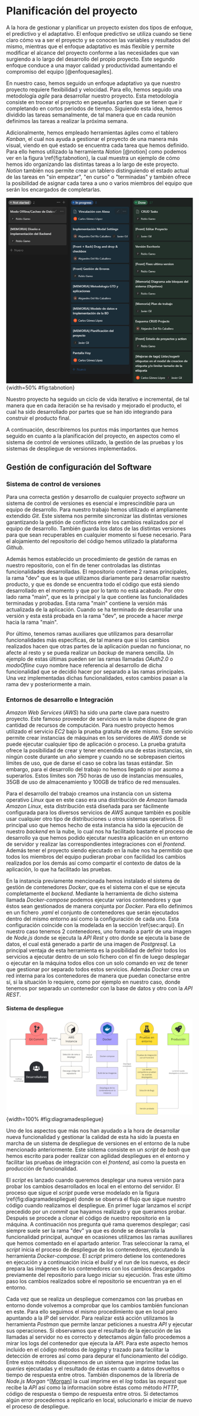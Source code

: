 # Planificación del proyecto

A la hora de gestionar y planificar un proyecto existen dos tipos de enfoque, el predictivo y el adaptativo. El enfoque predictivo se utiliza cuando se tiene claro cómo va a ser el proyecto y se conocen las variables y resultados del mismo, mientras que el enfoque adaptativo es más flexible y permite modificar el alcance del proyecto conforme a las necesidades que van surgiendo a lo largo del desarrollo del propio proyecto. Este segundo enfoque conduce a una mayor calidad y productividad aumentando el compromiso del equipo [@enfoquesagiles]. 

En nuestro caso, hemos seguido un enfoque adaptativo ya que nuestro proyecto requiere flexibilidad y velocidad. Para ello, hemos seguido una metodología *agile* para desarrollar nuestro proyecto. Esta metodología consiste en trocear el proyecto en pequeñas partes que se tienen que ir completando en cortos periodos de tiempo. Siguiendo esta idea, hemos dividido las tareas semanalmente, de tal manera que en cada reunión definimos las tareas a realizar la próxima semana.

Adicionalmente, hemos empleado herramientas ágiles como el tablero *Kanban*, el cual nos ayuda a gestionar el proyecto de una manera más visual, viendo en qué estado se encuentra cada tarea que hemos definido. Para ello hemos utilizado la herramienta *Notion* [@notion] como podemos ver en la figura \ref{fig:tabnotion}, la cual muestra un ejemplo de cómo hemos ido organizando las distintas tareas a lo largo de este proyecto. *Notion* también nos permite crear un tablero distinguiendo el estado actual de las tareas en "sin empezar", "en curso" o "terminadas" y también ofrece la posibilidad de asignar cada tarea a uno o varios miembros del equipo que serán los encargados de completarlas.

![Tablero de las tareas en Notion](img/tabnotion.png){width=50% #fig:tabnotion}

Nuestro proyecto ha seguido un ciclo de vida iterativo e incremental, de tal manera que en cada iteración se ha revisado y mejorado el producto, el cual ha sido desarrollado por partes que se han ido integrando para construir el producto final.

A continuación, describiremos los puntos más importantes que hemos seguido en cuanto a la planificación del proyecto, en aspectos como el sistema de control de versiones utilizado, la gestión de las pruebas y los sistemas de despliegue de versiones implementados.  

## Gestión de configuración del Software

### Sistema de control de versiones

Para una correcta gestión y desarrollo de cualquier proyecto *software* un sistema de control de versiones es esencial e imprescindible para un equipo de desarrollo. Para nuestro trabajo hemos utilizado el ampliamente extendido *Git*. Este sistema nos permite sincronizar las distintas versiones garantizando la gestión de conflictos  entre los cambios realizados por el equipo de desarrollo. También guarda los datos de las distintas versiones para que sean recuperables en cualquier momento si fuese necesario. Para el alojamiento del repositorio del código hemos utilizado la plataforma *Github*. 

Además hemos establecido un procedimiento de gestión de ramas en nuestro repositorio, con el fin de tener controladas las distintas funcionalidades desarrolladas. El repositorio contiene 2 ramas principales, la rama "dev" que es  la que utilizamos diariamente para desarrollar nuestro producto, y que es donde se encuentra todo el código que está siendo desarrollado en el momento y que por lo tanto no está acabado. Por otro lado rama "main", que es la principal y la que contiene las funcionalidades terminadas y probadas. Esta rama "main" contiene la versión más actualizada de la aplicación. Cuando se ha terminado de desarrollar una versión y esta está probada en la rama "dev", se procede a hacer *merge* hacia la rama "main".

Por último, tenemos ramas auxiliares que utilizamos para desarrollar funcionalidades más específicas, de tal manera que si los cambios realizados hacen que otras partes de la aplicación puedan no funcionar, no afecte al resto y se pueda realizar un *backup* de manera sencilla. Un ejemplo de estas últimas pueden ser las ramas llamadas *OAuth2.0* o *modoOfline* cuyo nombre hace referencia al desarrollo de dicha funcionalidad que se decidió hacer por separado a las ramas principales. Una vez implementadas dichas funcionalidades, estos cambios pasan a la rama dev y posteriormente a main.

### Entornos de desarrollo e Integración

*Amazon Web Services* (*AWS*) ha sido una parte clave para nuestro proyecto. Este famoso proveedor de servicios en la nube dispone de gran cantidad de recursos de computación. Para nuestro proyecto hemos utilizado el servicio *EC2* bajo la prueba gratuita de este mismo. Este servicio permite crear instancias de máquinas en los servidores de *AWS* donde se puede ejecutar cualquier tipo de aplicación o proceso. La prueba gratuita ofrece la posibilidad de crear y tener encendida una de estas instancias, sin ningún coste durante un año siempre y cuando no se sobrepasen ciertos límites de uso, que de darse el caso se cobra las tasas estándar. Sin embargo, para el desarrollo del trabajo no hemos llegado ni por asomo a superarlos. Estos límites son 750 horas de uso de instancias mensuales, 35GB de uso de almacenamiento y 100GB de tráfico de red mensuales.

Para el desarrollo del trabajo creamos una instancia con un sistema operativo *Linux* que en este caso era una distribución de *Amazon* llamada *Amazon Linux*, esta distribución está diseñada para ser fácilmente configurada para los diversos servicios de *AWS* aunque también es posible usar cualquier otro tipo de distribuciones u otros sistemas operativos. El principal uso que hemos hecho de esta instancia ha sido la ejecución de nuestro *backend* en la nube, lo cual nos ha facilitado bastante el proceso de desarrollo ya que hemos podido ejecutar nuestra aplicación en un entorno de servidor y realizar las correspondientes integraciones con el *frontend*. Además tener el proyecto siendo ejecutado en la nube nos ha permitido que todos los miembros del equipo pudieran probar con facilidad los cambios realizados por los demás así como compartir el contexto de datos de la aplicación, lo que ha facilitado las pruebas.

En la instancia previamente mencionada hemos instalado el sistema de gestión de contenedores *Docker*, que es el sistema con el que se ejecuta completamente el *backend*. Mediante la herramienta de dicho sistema llamada *Docker-compose* podemos ejecutar varios contenedores y que éstos sean gestionados de manera conjunta por *Docker*. Para ello definimos en un fichero *.yaml* el conjunto de contenedores que serán ejecutados dentro del mismo entorno así como la configuración de cada uno. Esta configuración coincide con la modelada en la sección \ref{sec:arqui}. En nuestro caso tenemos 2 contenedores, uno formado a partir de una imagen de *Node.js* donde se ejecuta la *API Rest* y otro donde se ejecuta la base de datos, el cual está generado a partir de una imagen de *Postgresql*. La principal ventaja de esta herramienta es la posibilidad de definir todos los servicios a ejecutar dentro de un solo fichero con el fin de luego desplegar o ejecutar en la máquina todos ellos con un solo comando en vez de tener que gestionar por separado todos estos servicios. Además *Docker* crea un red interna para los contenedores de manera que puedan conectarse entre sí, si la situación lo requiere, como por ejemplo en nuestro caso, donde tenemos por separado un contenedor con la base de datos y otro con la *API REST*.

#### Sistema de despliegue

![Diagrama del sistema de despliegue](img/pipelinedespliege.png){width=100% #fig:diagramadespliegue}

Uno de los aspectos que más nos han ayudado a la hora de desarrollar nueva funcionalidad y gestionar la calidad de esta ha sido la puesta en marcha de un sistema de despliegue de versiones en el entorno de la nube mencionado anteriormente. Este sistema consiste en un *script* de *bash* que hemos escrito para poder realizar con agilidad despliegues en el entorno y facilitar las pruebas de integración con el *frontend*, así como la puesta en producción de funcionalidad. 

El *script* es lanzado cuando queremos desplegar una nueva versión para probar los cambios desarrollados en local en el entorno del servidor. El proceso que sigue el *script* puede verse modelado en la figura \ref{fig:diagramadespliegue} donde se observa el flujo que sigue nuestro código cuando realizamos el despliegue. En primer lugar lanzamos el *script* precedido por un *commit* que hayamos realizado y que queramos probar. Después se procede a clonar el código de nuestro repositorio en la máquina. A continuación nos pregunta qué rama queremos desplegar; casi siempre suele ser la rama "dev" ya que es donde se desarrolla la funcionalidad principal, aunque en ocasiones utilizamos las ramas auxiliares que hemos comentado en el apartado anterior. Tras seleccionar la rama, el *script* inicia el proceso de despliegue de los contenedores, ejecutando la herramienta *Docker-compose*. El *script* primero detiene los contenedores en ejecución y a continuación inicia el *build* y el *run* de los nuevos, es decir prepara las imágenes de los contenedores con los cambios descargados previamente del repositorio para luego iniciar su ejecución. Tras este último paso los cambios realizados sobre el repositorio se encuentran ya en el entorno.

Cada vez que se realiza un despliegue comenzamos con las pruebas en entorno donde volvemos a comprobar que los cambios también funcionan en este. Para ello seguimos el mismo procedimiento que en local pero apuntando a la *IP* del servidor. Para realizar está acción utilizamos la herramienta *Postman* que permite lanzar peticiones a nuestra *API* y ejecutar sus operaciones. Si observamos que el resultado de la ejecución de las llamadas al servidor no es correcto y detectamos algún fallo procedemos a mirar los logs del contenedor que ejecuta la *API*. Para este aspecto hemos incluido en el código métodos de *logging* y trazado para facilitar la detección de errores así como para depurar el funcionamiento del código. Entre estos métodos disponemos de un sistema que imprime todas las *queries* ejecutadas y el resultado de éstas en cuanto a datos devueltos o tiempo de respuesta entre otros. También disponemos de la librería de *Node.js Morgan* ^[[Morgan](https://www.npmjs.com/package/morgan)] la cual imprime en el *log* todas las *request* que recibe la *API* así como la información sobre éstas como método *HTTP*, código de respuesta o tiempo de respuesta entre otros. Si detectamos algún error procedemos a replicarlo en local, solucionarlo e iniciar de nuevo el proceso de despliegue.
